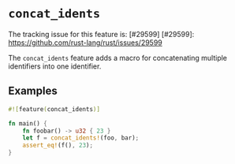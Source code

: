 # `concat_idents`

The tracking issue for this feature is: [#29599]
[#29599]: https://github.com/rust-lang/rust/issues/29599

The `concat_idents` feature adds a macro for concatenating multiple identifiers
into one identifier.

## Examples

```rust
#![feature(concat_idents)]

fn main() {
    fn foobar() -> u32 { 23 }
    let f = concat_idents!(foo, bar);
    assert_eq!(f(), 23);
}
```